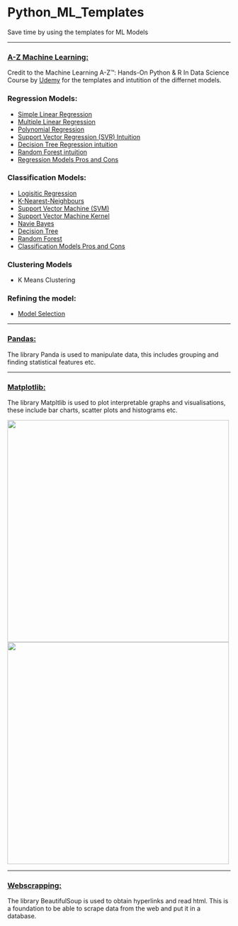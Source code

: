 # Python_ML_Templates
Save time by using the templates for ML Models

---

### [A-Z Machine Learning:](https://github.com/Richieone13/Python_ML_Templates/tree/master/A-Z_ML) 
Credit to the Machine Learning A-Z™: Hands-On Python & R In Data Science Course by [Udemy](https://www.udemy.com/machinelearning/) for the templates and intutition of the differnet models.

### Regression Models:

* [Simple Linear Regression](https://github.com/Richieone13/Python_ML_Templates/tree/master/A-Z_ML/Regression_Simple_Linear-Regression)
* [Multiple Linear Regression](https://github.com/Richieone13/Python_ML_Templates/tree/master/A-Z_ML/Regression_Multiple_Linear_Regression)
* [Polynomial Regression](https://github.com/Richieone13/Python_ML_Templates/tree/master/A-Z_ML/Regression_Polynomial-Regression)
* [Support Vector Regression (SVR) Intuition](https://github.com/Richieone13/Python_ML_Templates/tree/master/A-Z_ML/Regression_SVR_Intuition)
* [Decision Tree Regression intuition](https://github.com/Richieone13/Python_ML_Templates/tree/master/A-Z_ML/Regression_Decision_Tree_Regression_Intuition)
* [Random Forest intuition](https://github.com/Richieone13/Python_ML_Templates/tree/master/A-Z_ML/Regression_Random-Forest-Intuition)
* [Regression Models Pros and Cons](https://github.com/Richieone13/Python_ML_Templates/blob/master/A-Z_ML/Regression--Models-Pros-Cons.pdf)

### Classification Models:

* [Logisitic Regression](https://github.com/Richieone13/Python_ML_Templates/tree/master/A-Z_ML/Classification_Logistic-Regression)
* [K-Nearest-Neighbours](https://github.com/Richieone13/Python_ML_Templates/tree/master/A-Z_ML/Classification_K-Nearest-Neighbors)
* [Support Vector Machine (SVM)](https://github.com/Richieone13/Python_ML_Templates/tree/master/A-Z_ML/Classification_SVM)
* [Support Vector Machine Kernel](https://github.com/Richieone13/Python_ML_Templates/tree/master/A-Z_ML/Classification_Kernel-SVM)
* [Navie Bayes](https://github.com/Richieone13/Python_ML_Templates/tree/master/A-Z_ML/Classification_Naive-Bayes)
* [Decision Tree](https://github.com/Richieone13/Python_ML_Templates/tree/master/A-Z_ML/Classification_Decision-Tree)
* [Random Forest](https://github.com/Richieone13/Python_ML_Templates/tree/master/A-Z_ML/Classification_Random-Forest)
* [Classification Models Pros and Cons](https://github.com/Richieone13/Python_ML_Templates/blob/master/A-Z_ML/Classifications-Models-Pros-Cons.pdf)

### Clustering Models

* K Means Clustering

### Refining the model:

* [Model Selection](https://github.com/Richieone13/Python_ML_Templates/tree/master/A-Z_ML/Model-Selection)

---

### [Pandas:](https://github.com/Richieone13/Python_ML_Templates/tree/master/Panda_Manipulations)
The library Panda is used to manipulate data, this includes grouping and finding statistical features etc.

---

### [Matplotlib:](https://github.com/Richieone13/Python_ML_Templates/blob/master/Matplotlib/Matplotlib_Plots_Examples.py)
The library Matpltlib is used to plot interpretable graphs and visualisations, these include bar charts, scatter plots and histograms etc.

<img src="Python_ML_Templates/blob/master/Matplotlib/Bar_Group.png" width="500">

<img src="Python_ML_Templates/blob/master/Matplotlib/Stacked_Bar_Group.png" width="500">

---

### [Webscrapping:](https://github.com/Richieone13/Python_ML_Templates/tree/master/Webscapping)
The library BeautifulSoup is used to obtain hyperlinks and read html. This is a foundation to be able to scrape data from the web and put it in a database.
